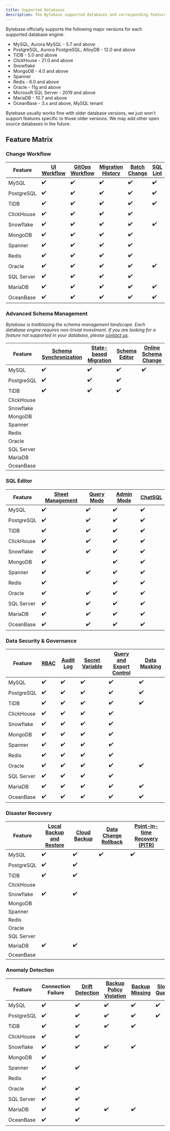```yaml
---
title: Supported Databases
description: The Bytebase supported databases and corresponding feature matrix
---
```


Bytebase officially supports the following major versions for each supported database engine:

- MySQL, Aurora MySQL - 5.7 and above
- PostgreSQL, Aurora PostgreSQL, AlloyDB - 12.0 and above
- TiDB - 5.0 and above
- ClickHouse - 21.0 and above
- Snowflake
- MongoDB - 4.0 and above
- Spanner
- Redis - 6.0 and above
- Oracle - 11g and above
- Microsoft SQL Server - 2019 and above
- MariaDB - 10.7 and above
- OceanBase - 3.x and above, MySQL tenant

Bytebase usually works fine with older database versions, we just won't support features specific to those older versions. We may add other open source databases in the future.

## Feature Matrix

### Change Workflow

| Feature    | [UI Workflow](/docs/concepts/database-change-workflow/#ui-workflow) | [GitOps Workflow](/docs/concepts/database-change-workflow/#gitops-workflow) | [Migration History](/docs/change-database/migration-history) | [Batch Change](/docs/change-database/batch-change) | [SQL Lint](/docs/sql-review/review-policy/overview) |
| ---------- | ------------------------------------------------------------------- | --------------------------------------------------------------------------- | ------------------------------------------------------------ | -------------------------------------------------- | --------------------------------------------------- |
| MySQL      | ✔️                                                                  | ✔️                                                                          | ✔️                                                           | ✔️                                                 | ✔️                                                  |
| PostgreSQL | ✔️                                                                  | ✔️                                                                          | ✔️                                                           | ✔️                                                 | ✔️                                                  |
| TiDB       | ✔️                                                                  | ✔️                                                                          | ✔️                                                           | ✔️                                                 | ✔️                                                  |
| ClickHouse | ✔️                                                                  | ✔️                                                                          | ✔️                                                           | ✔️                                                 |                                                     |
| Snowflake  | ✔️                                                                  | ✔️                                                                          | ✔️                                                           | ✔️                                                 | ✔️                                                  |
| MongoDB    | ✔️                                                                  | ✔️                                                                          | ✔️                                                           | ✔️                                                 |                                                     |
| Spanner    | ✔️                                                                  | ✔️                                                                          | ✔️                                                           | ✔️                                                 |                                                     |
| Redis      | ✔️                                                                  | ✔️                                                                          | ✔️                                                           | ✔️                                                 |                                                     |
| Oracle     | ✔️                                                                  | ✔️                                                                          | ✔️                                                           | ✔️                                                 | ✔️                                                  |
| SQL Server | ✔️                                                                  | ✔️                                                                          | ✔️                                                           | ✔️                                                 |                                                     |
| MariaDB    | ✔️                                                                  | ✔️                                                                          | ✔️                                                           | ✔️                                                 | ✔️                                                  |
| OceanBase  | ✔️                                                                  | ✔️                                                                          | ✔️                                                           | ✔️                                                 | ✔️                                                  |

### Advanced Schema Management

_Bytebase is trailblazing the schema management landscape. Each database engine requires non-trivial investment. If you are looking for a feature not supported in your database, please [contact us](/docs/faq/#how-to-reach-us)._

| Feature    | [Schema Synchronization](/docs/change-database/synchronize-schema/) | [State-based Migration](/docs/change-database/state-based-migration) | [Schema Editor](/docs/change-database/schema-editor) | [Online Schema Change](/docs/change-database/online-schema-migration-for-mysql) |
| ---------- | ------------------------------------------------------------------- | -------------------------------------------------------------------- | ---------------------------------------------------- | ------------------------------------------------------------------------------- |
| MySQL      | ✔️                                                                  | ✔️                                                                   | ✔️                                                   | ✔️                                                                              |
| PostgreSQL | ✔️                                                                  | ✔️                                                                   | ✔️                                                   |                                                                                 |
| TiDB       | ✔️                                                                  | ✔️                                                                   | ✔️                                                   |                                                                                 |
| ClickHouse |                                                                     |                                                                      |                                                      |                                                                                 |
| Snowflake  |                                                                     |                                                                      |                                                      |                                                                                 |
| MongoDB    |                                                                     |                                                                      |                                                      |                                                                                 |
| Spanner    |                                                                     |                                                                      |                                                      |                                                                                 |
| Redis      |                                                                     |                                                                      |                                                      |                                                                                 |
| Oracle     |                                                                     |                                                                      |                                                      |                                                                                 |
| SQL Server |                                                                     |                                                                      |                                                      |                                                                                 |
| MariaDB    |                                                                     |                                                                      |                                                      |                                                                                 |
| OceanBase  |                                                                     |                                                                      |                                                      |                                                                                 |

### SQL Editor

| Feature    | [Sheet Management](/docs/sql-editor/manage-sql-scripts) | [Query Mode](/docs/sql-editor/run-queries) | [Admin Mode](/docs/sql-editor/admin-mode) | [ChatSQL](/docs/sql-editor/chatsql) |
| ---------- | ------------------------------------------------------- | ------------------------------------------ | ----------------------------------------- | ----------------------------------- |
| MySQL      | ✔️                                                      | ✔️                                         | ✔️                                        | ✔️                                  |
| PostgreSQL | ✔️                                                      | ✔️                                         | ✔️                                        | ✔️                                  |
| TiDB       | ✔️                                                      | ✔️                                         | ✔️                                        | ✔️                                  |
| ClickHouse | ✔️                                                      | ✔️                                         | ✔️                                        | ✔️                                  |
| Snowflake  | ✔️                                                      | ✔️                                         | ✔️                                        | ✔️                                  |
| MongoDB    | ✔️                                                      |                                            | ✔️                                        | ✔️                                  |
| Spanner    | ✔️                                                      | ✔️                                         | ✔️                                        | ✔️                                  |
| Redis      | ✔️                                                      |                                            | ✔️                                        | ✔️                                  |
| Oracle     | ✔️                                                      | ✔️                                         | ✔️                                        | ✔️                                  |
| SQL Server | ✔️                                                      | ✔️                                         | ✔️                                        | ✔️                                  |
| MariaDB    | ✔️                                                      | ✔️                                         | ✔️                                        | ✔️                                  |
| OceanBase  | ✔️                                                      | ✔️                                         | ✔️                                        | ✔️                                  |

### Data Security & Governance

| Feature    | [RBAC](/docs/concepts/roles-and-permissions) | [Audit Log](/docs/security/audit-log) | [Secret Variable](/docs/security/secret/) | [Query and Export Control](/docs/security/data-query/) | [Data Masking](/docs/security/mask-data) |
| ---------- | -------------------------------------------- | ------------------------------------- | ----------------------------------------- | ------------------------------------------------------ | ---------------------------------------- |
| MySQL      | ✔️                                           | ✔️                                    | ✔️                                        | ✔️                                                     | ✔️                                       |
| PostgreSQL | ✔️                                           | ✔️                                    | ✔️                                        | ✔️                                                     | ✔️                                       |
| TiDB       | ✔️                                           | ✔️                                    | ✔️                                        | ✔️                                                     | ✔️                                       |
| ClickHouse | ✔️                                           | ✔️                                    | ✔️                                        | ✔️                                                     |                                          |
| Snowflake  | ✔️                                           | ✔️                                    | ✔️                                        | ✔️                                                     |                                          |
| MongoDB    | ✔️                                           | ✔️                                    | ✔️                                        | ✔️                                                     |                                          |
| Spanner    | ✔️                                           | ✔️                                    | ✔️                                        | ✔️                                                     |                                          |
| Redis      | ✔️                                           | ✔️                                    | ✔️                                        | ✔️                                                     |                                          |
| Oracle     | ✔️                                           | ✔️                                    | ✔️                                        | ✔️                                                     | ✔️                                       |
| SQL Server | ✔️                                           | ✔️                                    | ✔️                                        | ✔️                                                     |                                          |
| MariaDB    | ✔️                                           | ✔️                                    | ✔️                                        | ✔️                                                     | ✔️                                       |
| OceanBase  | ✔️                                           | ✔️                                    | ✔️                                        | ✔️                                                     | ✔️                                       |

### Disaster Recovery

| Feature    | [Local Backup and Restore](/docs/disaster-recovery/backup) | [Cloud Backup](/docs/disaster-recovery/backup/#cloud-storage) | [Data Change Rollback](/docs/change-database/rollback-data-changes) | [Point-in-time Recovery (PITR)](/docs/disaster-recovery/point-in-time-recovery-for-mysql) |
| ---------- | ---------------------------------------------------------- | ------------------------------------------------------------- | ------------------------------------------------------------------- | ----------------------------------------------------------------------------------------- |
| MySQL      | ✔️                                                         | ✔️                                                            | ✔️                                                                  | ✔️                                                                                        |
| PostgreSQL | ✔️                                                         | ✔️                                                            |                                                                     |                                                                                           |
| TiDB       | ✔️                                                         | ✔️                                                            |                                                                     |                                                                                           |
| ClickHouse |                                                            |                                                               |                                                                     |                                                                                           |
| Snowflake  | ✔️                                                         | ✔️                                                            |                                                                     |                                                                                           |
| MongoDB    |                                                            |                                                               |                                                                     |                                                                                           |
| Spanner    |                                                            |                                                               |                                                                     |                                                                                           |
| Redis      |                                                            |                                                               |                                                                     |                                                                                           |
| Oracle     |                                                            |                                                               |                                                                     |                                                                                           |
| SQL Server |                                                            |                                                               |                                                                     |                                                                                           |
| MariaDB    | ✔️                                                         | ✔️                                                            |                                                                     |                                                                                           |
| OceanBase  |                                                            |                                                               |                                                                     |                                                                                           |

### Anomaly Detection

| Feature    | Connection Failure | [Drift Detection](/docs/change-database/drift-detection) | [Backup Policy Violation](/docs/administration/environment-policy/backup-schedule-policy) | [Backup Missing](/docs/disaster-recovery/backup) | [Slow Query](/docs/slow-query/overview/) |
| ---------- | ------------------ | -------------------------------------------------------- | ----------------------------------------------------------------------------------------- | ------------------------------------------------ | ---------------------------------------- |
| MySQL      | ✔️                 | ✔️                                                       | ✔️                                                                                        | ✔️                                               | ✔️                                       |
| PostgreSQL | ✔️                 | ✔️                                                       | ✔️                                                                                        | ✔️                                               | ✔️                                       |
| TiDB       | ✔️                 | ✔️                                                       | ✔️                                                                                        | ✔️                                               |                                          |
| ClickHouse | ✔️                 | ✔️                                                       |                                                                                           |                                                  |                                          |
| Snowflake  | ✔️                 | ✔️                                                       | ✔️                                                                                        | ✔️                                               |                                          |
| MongoDB    | ✔️                 |                                                          |                                                                                           |                                                  |                                          |
| Spanner    | ✔️                 | ✔️                                                       |                                                                                           |                                                  |                                          |
| Redis      | ✔️                 |                                                          |                                                                                           |                                                  |                                          |
| Oracle     | ✔️                 | ✔️                                                       |                                                                                           |                                                  |                                          |
| SQL Server | ✔️                 | ✔️                                                       |                                                                                           |                                                  |                                          |
| MariaDB    | ✔️                 | ✔️                                                       | ✔️                                                                                        | ✔️                                               |                                          |
| OceanBase  | ✔️                 | ✔️                                                       |                                                                                           |                                                  |                                          |
